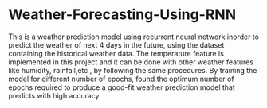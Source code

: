 # Weather-Forecasting-Using-RNN
This is a weather prediction model using recurrent neural network inorder to predict the weather of next 4 days in the future, using the dataset containing the historical weather data. The temperature feature is implemented in this project and it can be done with other weather features like humidity, rainfall,etc , by  following the same procedures. By training the model for different number of  epochs, found the optimum number of epochs required to produce a good-fit weather prediction model that predicts with high accuracy.
